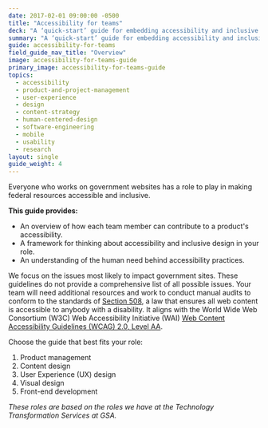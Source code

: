 ```yaml
---
date: 2017-02-01 09:00:00 -0500
title: "Accessibility for teams"
deck: "A ‘quick-start’ guide for embedding accessibility and inclusive design practices into your team’s workflow"
summary: "A ‘quick-start’ guide for embedding accessibility and inclusive design practices into your team’s workflow"
guide: accessibility-for-teams
field_guide_nav_title: "Overview"
image: accessibility-for-teams-guide
primary_image: accessibility-for-teams-guide
topics:
  - accessibility
  - product-and-project-management
  - user-experience
  - design
  - content-strategy
  - human-centered-design
  - software-engineering
  - mobile
  - usability
  - research
layout: single
guide_weight: 4
---
```


Everyone who works on government websites has a role to play in making federal resources accessible and inclusive.

**This guide provides:**

- An overview of how each team member can contribute to a product's accessibility.
- A framework for thinking about accessibility and inclusive design in your role.
- An understanding of the human need behind accessibility practices.

We focus on the issues most likely to impact government sites. These guidelines do not provide a comprehensive list of all possible issues. Your team will need additional resources and work to conduct manual audits to conform to the standards of [Section 508](https://www.section508.gov/), a law that ensures all web content is accessible to anybody with a disability. It aligns with the World Wide Web Consortium (W3C) Web Accessibility Initiative (WAI) [Web Content Accessibility Guidelines (WCAG) 2.0, Level AA](https://www.w3.org/WAI/WCAG22/quickref/?versions=2.0&currentsidebar=%23col_overview&levels=a%2Caaa).

Choose the guide that best fits your role:

1. Product management
2. Content design
3. User Experience (UX) design
4. Visual design
5. Front-end development

_These roles are based on the roles we have at the Technology Transformation Services at GSA._

